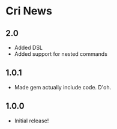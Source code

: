 Cri News
========

2.0
---

* Added DSL
* Added support for nested commands

1.0.1
-----

* Made gem actually include code. D'oh.

1.0.0
-----

* Initial release!
